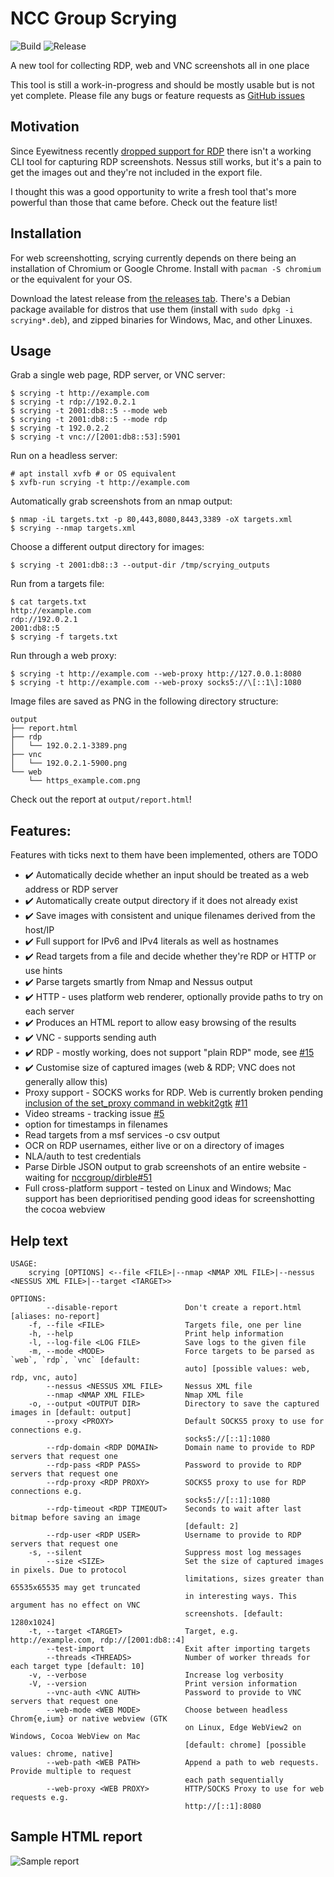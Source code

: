 # NCC Group Scrying
![Build](https://github.com/nccgroup/scrying/workflows/Build/badge.svg)
![Release](https://github.com/nccgroup/scrying/workflows/Release/badge.svg)

A new tool for collecting RDP, web and VNC screenshots all in one place

This tool is still a work-in-progress and should be mostly usable but is not yet complete.
Please file any bugs or feature requests as [GitHub issues](https://github.com/nccgroup/scrying/issues)

## Motivation
Since Eyewitness recently [dropped support for RDP](https://github.com/FortyNorthSecurity/EyeWitness/issues/422#issuecomment-539690698) there isn't a working CLI tool for capturing RDP screenshots.
Nessus still works, but it's a pain to get the images out and they're not included in the export file.

I thought this was a good opportunity to write a fresh tool that's more powerful than those that came before. Check out the feature list!

## Installation
For web screenshotting, scrying currently depends on there being an installation of Chromium or Google Chrome. Install with `pacman -S chromium` or the equivalent for your OS.

Download the latest release from [the releases tab](https://github.com/nccgroup/scrying/releases). There's a Debian package available for distros that use them (install with `sudo dpkg -i scrying*.deb`), and zipped binaries for Windows, Mac, and other Linuxes.

## Usage
Grab a single web page, RDP server, or VNC server:
```
$ scrying -t http://example.com
$ scrying -t rdp://192.0.2.1
$ scrying -t 2001:db8::5 --mode web
$ scrying -t 2001:db8::5 --mode rdp
$ scrying -t 192.0.2.2
$ scrying -t vnc://[2001:db8::53]:5901
```

Run on a headless server:
```
# apt install xvfb # or OS equivalent
$ xvfb-run scrying -t http://example.com
```

Automatically grab screenshots from an nmap output:
```
$ nmap -iL targets.txt -p 80,443,8080,8443,3389 -oX targets.xml
$ scrying --nmap targets.xml
```

Choose a different output directory for images:
```
$ scrying -t 2001:db8::3 --output-dir /tmp/scrying_outputs
```

Run from a targets file:
```
$ cat targets.txt
http://example.com
rdp://192.0.2.1
2001:db8::5
$ scrying -f targets.txt
```

Run through a web proxy:
```
$ scrying -t http://example.com --web-proxy http://127.0.0.1:8080
$ scrying -t http://example.com --web-proxy socks5://\[::1\]:1080
```

Image files are saved as PNG in the following directory structure:
```
output
├── report.html
├── rdp
│   └── 192.0.2.1-3389.png
├── vnc
│   └── 192.0.2.1-5900.png
└── web
    └── https_example.com.png
```

Check out the report at `output/report.html`!

## Features:
Features with ticks next to them have been implemented, others are TODO
* ✔️ Automatically decide whether an input should be treated as a web address or RDP server
* ✔️ Automatically create output directory if it does not already exist
* ✔️ Save images with consistent and unique filenames derived from the host/IP
* ✔️ Full support for IPv6 and IPv4 literals as well as hostnames
* ✔️ Read targets from a file and decide whether they're RDP or HTTP or use hints
* ✔️ Parse targets smartly from Nmap and Nessus output
* ✔️ HTTP - uses platform web renderer, optionally provide paths to try on each server
* ✔️ Produces an HTML report to allow easy browsing of the results
* ✔️ VNC - supports sending auth
* ✔️ RDP - mostly working, does not support "plain RDP" mode, see [#15](https://github.com/nccgroup/scrying/issues/15)
* ✔️ Customise size of captured images (web & RDP; VNC does not generally allow this)
* Proxy support - SOCKS works for RDP. Web is currently broken pending [inclusion of the set_proxy command in webkit2gtk](https://github.com/gtk-rs/webkit2gtk-rs/issues/81) [#11](https://github.com/nccgroup/scrying/issues/11)
* Video streams - tracking issue [#5](https://github.com/nccgroup/scrying/issues/5)
* option for timestamps in filenames
* Read targets from a msf services -o csv output
* OCR on RDP usernames, either live or on a directory of images
* NLA/auth to test credentials
* Parse Dirble JSON output to grab screenshots of an entire website - waiting for [nccgroup/dirble#51](https://github.com/nccgroup/dirble/issues/51)
* Full cross-platform support - tested on Linux and Windows; Mac support has been deprioritised pending good ideas for screenshotting the cocoa webview


## Help text
```
USAGE:
    scrying [OPTIONS] <--file <FILE>|--nmap <NMAP XML FILE>|--nessus <NESSUS XML FILE>|--target <TARGET>>

OPTIONS:
        --disable-report               Don't create a report.html [aliases: no-report]
    -f, --file <FILE>                  Targets file, one per line
    -h, --help                         Print help information
    -l, --log-file <LOG FILE>          Save logs to the given file
    -m, --mode <MODE>                  Force targets to be parsed as `web`, `rdp`, `vnc` [default:
                                       auto] [possible values: web, rdp, vnc, auto]
        --nessus <NESSUS XML FILE>     Nessus XML file
        --nmap <NMAP XML FILE>         Nmap XML file
    -o, --output <OUTPUT DIR>          Directory to save the captured images in [default: output]
        --proxy <PROXY>                Default SOCKS5 proxy to use for connections e.g.
                                       socks5://[::1]:1080
        --rdp-domain <RDP DOMAIN>      Domain name to provide to RDP servers that request one
        --rdp-pass <RDP PASS>          Password to provide to RDP servers that request one
        --rdp-proxy <RDP PROXY>        SOCKS5 proxy to use for RDP connections e.g.
                                       socks5://[::1]:1080
        --rdp-timeout <RDP TIMEOUT>    Seconds to wait after last bitmap before saving an image
                                       [default: 2]
        --rdp-user <RDP USER>          Username to provide to RDP servers that request one
    -s, --silent                       Suppress most log messages
        --size <SIZE>                  Set the size of captured images in pixels. Due to protocol
                                       limitations, sizes greater than 65535x65535 may get truncated
                                       in interesting ways. This argument has no effect on VNC
                                       screenshots. [default: 1280x1024]
    -t, --target <TARGET>              Target, e.g. http://example.com, rdp://[2001:db8::4]
        --test-import                  Exit after importing targets
        --threads <THREADS>            Number of worker threads for each target type [default: 10]
    -v, --verbose                      Increase log verbosity
    -V, --version                      Print version information
        --vnc-auth <VNC AUTH>          Password to provide to VNC servers that request one
        --web-mode <WEB MODE>          Choose between headless Chrom{e,ium} or native webview (GTK
                                       on Linux, Edge WebView2 on Windows, Cocoa WebView on Mac
                                       [default: chrome] [possible values: chrome, native]
        --web-path <WEB PATH>          Append a path to web requests. Provide multiple to request
                                       each path sequentially
        --web-proxy <WEB PROXY>        HTTP/SOCKS Proxy to use for web requests e.g.
                                       http://[::1]:8080
```

## Sample HTML report
![Sample report](images/scrying-report.png)
